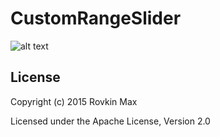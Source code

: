 # CustomRangeSlider
![alt text](https://api.monosnap.com/rpc/file/download?id=ijKifQAA5S2wSstKAGdBsHQLcRbySm)

License
-----
Copyright (c) 2015 Rovkin Max

Licensed under the Apache License, Version 2.0
